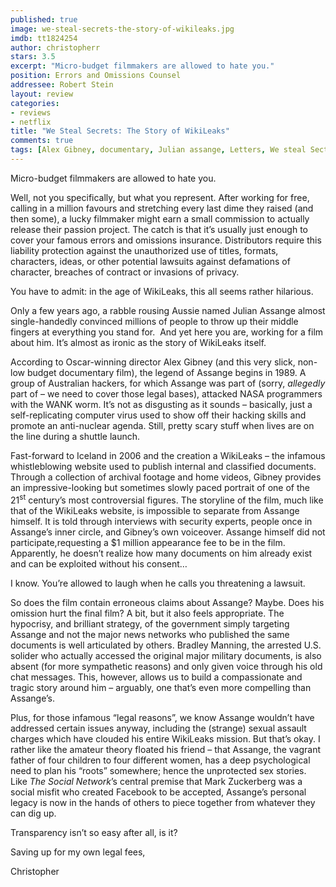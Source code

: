 ```yaml
---
published: true
image: we-steal-secrets-the-story-of-wikileaks.jpg
imdb: tt1824254
author: christopherr 
stars: 3.5
excerpt: "Micro-budget filmmakers are allowed to hate you."
position: Errors and Omissions Counsel
addressee: Robert Stein
layout: review
categories:
- reviews
- netflix
title: "We Steal Secrets: The Story of WikiLeaks"
comments: true
tags: [Alex Gibney, documentary, Julian assange, Letters, We steal Sectrets, wikileaks]
---
```

<p>Micro-budget filmmakers are allowed to hate you.</p>
<p>Well, not you specifically, but what you represent. After working for free, calling in a million favours and stretching every last dime they raised (and then some), a lucky filmmaker might earn a small commission to actually release their passion project. The catch is that it&rsquo;s usually just enough to cover your famous errors and omissions insurance. Distributors require this liability protection against the unauthorized use of titles, formats, characters, ideas, or other potential lawsuits against defamations of character, breaches of contract or invasions of privacy.</p>
<p>You have to admit: in the age of WikiLeaks, this all seems rather hilarious.</p>
<p>Only a few years ago, a rabble rousing Aussie named Julian Assange almost single-handedly convinced millions of people to throw up their middle fingers at everything you stand for.&nbsp; And yet here you are, working for a film about him. It&rsquo;s almost as ironic as the story of WikiLeaks itself.</p>
<p>According to Oscar-winning director Alex Gibney (and this very slick, non-low budget documentary film), the legend of Assange begins in 1989. A group of Australian hackers, for which Assange was part of (sorry, <em>allegedly </em>part of &ndash; we need to cover those legal bases), attacked NASA programmers with the WANK worm. It&rsquo;s not as disgusting as it sounds &ndash; basically, just a self-replicating computer virus used to show off their hacking skills and promote an anti-nuclear agenda. Still, pretty scary stuff when lives are on the line during a shuttle launch.</p>
<p>Fast-forward to Iceland in 2006 and the creation a WikiLeaks &ndash; the infamous whistleblowing website used to publish internal and classified documents. Through a collection of archival footage and home videos, Gibney provides an impressive-looking but sometimes slowly paced portrait of one of the 21<sup>st</sup> century&rsquo;s most controversial figures. The storyline of the film, much like that of the WikiLeaks website, is impossible to separate from Assange himself. It is told through interviews with security experts, people once in Assange&rsquo;s inner circle, and Gibney&rsquo;s own voiceover. Assange himself did not participate,requesting a $1 million appearance fee to be in the film. Apparently, he doesn&#8217;t realize how many documents on him already exist and can be exploited without his consent&#8230;</p>
<p>I know. You&rsquo;re allowed to laugh when he calls you threatening a lawsuit.</p>
<p>So does the film contain erroneous claims about Assange? Maybe. Does his omission hurt the final film? A bit, but it also feels appropriate. The hypocrisy, and brilliant strategy, of the government simply targeting Assange and not the major news networks who published the same documents is well articulated by others. Bradley Manning, the arrested U.S. solider who actually accessed the original major military documents, is also absent (for more sympathetic reasons) and only given voice through his old chat messages. This, however, allows us to build a compassionate and tragic story around him &ndash; arguably, one that&rsquo;s even more compelling than Assange&rsquo;s.</p>
<p>Plus, for those infamous &ldquo;legal reasons&rdquo;, we know Assange wouldn&rsquo;t have addressed certain issues anyway, including the (strange) sexual assault charges which have clouded his entire WikiLeaks mission. But that&rsquo;s okay. I rather like the amateur theory floated his friend &ndash; that Assange, the vagrant father of four children to four different women, has a deep psychological need to plan his &ldquo;roots&rdquo; somewhere; hence the unprotected sex stories. Like <em>The Social Network</em>&rsquo;s central premise that Mark Zuckerberg was a social misfit who created Facebook to be accepted, Assange&rsquo;s personal legacy is now in the hands of others to piece together from whatever they can dig up.</p>
<p>Transparency isn&rsquo;t so easy after all, is it?</p>
<p>Saving up for my own legal fees,</p>
<p>Christopher</p>
